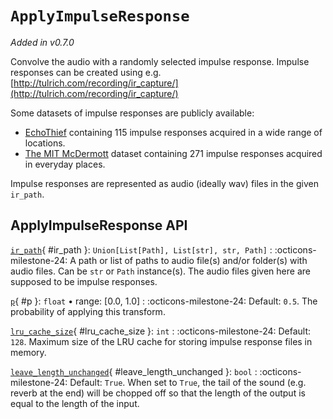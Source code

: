 # `ApplyImpulseResponse`

_Added in v0.7.0_

Convolve the audio with a randomly selected impulse response.
Impulse responses can be created using e.g. [http://tulrich.com/recording/ir_capture/](http://tulrich.com/recording/ir_capture/)

Some datasets of impulse responses are publicly available:
- [EchoThief](http://www.echothief.com/) containing 115 impulse responses acquired in a
 wide range of locations.
- [The MIT McDermott](https://mcdermottlab.mit.edu/Reverb/IR_Survey.html) dataset
 containing 271 impulse responses acquired in everyday places.

Impulse responses are represented as audio (ideally wav) files in the given `ir_path`.

## ApplyImpulseResponse API

[`ir_path`](#ir_path){ #ir_path }: `Union[List[Path], List[str], str, Path]`
:   :octicons-milestone-24: A path or list of paths to audio file(s) and/or folder(s) with
    audio files. Can be `str` or `Path` instance(s). The audio files given here are
    supposed to be impulse responses.

[`p`](#p){ #p }: `float` • range: [0.0, 1.0]
:   :octicons-milestone-24: Default: `0.5`. The probability of applying this transform.

[`lru_cache_size`](#lru_cache_size){ #lru_cache_size }: `int`
:   :octicons-milestone-24: Default: `128`. Maximum size of the LRU cache for storing
    impulse response files in memory.

[`leave_length_unchanged`](#leave_length_unchanged){ #leave_length_unchanged }: `bool`
:   :octicons-milestone-24: Default: `True`. When set to `True`, the tail of the sound
    (e.g. reverb at the end) will be chopped off so that the length of the output is
    equal to the length of the input.
